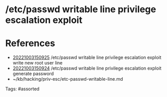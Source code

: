 # /etc/passwd writable line privilege escalation exploit

# References
- [20221003150925](/zet/20221003150925/) /etc/passwd writable line privilege escalation exploit write new root user line
- [20221003150924](/zet/20221003150924/) /etc/passwd writable line privilege escalation exploit generate password
- ~/kb/hacking/priv-esc/etc-passwd-writable-line.md

Tags:
    #assorted

